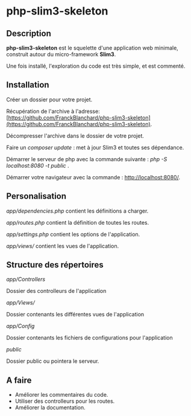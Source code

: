 # php-slim3-skeleton

## Description

**php-slim3-skeleton**
 est le squelette d'une application web minimale, construit autour du micro-framework 
**Slim3**.

Une fois installé, l'exploration du code est très simple, et est commenté. 

## Installation

Créer un dossier pour votre projet.

Récupération de l'archive à l'adresse:
[https://github.com/FranckBlanchard/php-slim3-skeleton](https://github.com/FranckBlanchard/php-slim3-skeleton).
    
Décompresser l'archive dans le dossier de votre projet.

Faire un 
*composer update*
 : met à jour Slim3 et toutes ses dépendance.

Démarrer le serveur de php avec la commande suivante : 
*php -S localhost:8080 -t public* .

Démarrer votre navigateur avec la commande : 
<http://localhost:8080/>.

## Personalisation

*app/dependencies.php*
 contient les définitions a charger.
  
*app/routes.php*
 contient la définition de toutes les routes.
  
*app/settings.php* contient les options de l'application.
  
*app/views/*
contient les vues de l'application.
## Structure des répertoires

*app/Controllers*

Dossier des controlleurs de l'application

*app/Views/*

Dossier contenants les différentes vues de l'application

*app/Config*

Dossier contenants les fichiers de configurations pour l'application

*public*

Dossier public ou pointera le serveur.

## A faire


   * Améliorer les commentaires du code.  
   * Utiliser des controlleurs pour les routes.  
   * Améliorer la documentation.  
